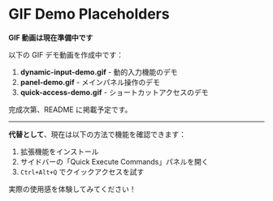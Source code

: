 # GIF Demo Placeholders

**GIF 動画は現在準備中です**

以下の GIF デモ動画を作成中です：

1. **dynamic-input-demo.gif** - 動的入力機能のデモ
2. **panel-demo.gif** - メインパネル操作のデモ
3. **quick-access-demo.gif** - ショートカットアクセスのデモ

完成次第、README に掲載予定です。

---

**代替として**、現在は以下の方法で機能を確認できます：

1. 拡張機能をインストール
2. サイドバーの「Quick Execute Commands」パネルを開く
3. `Ctrl+Alt+Q` でクイックアクセスを試す

実際の使用感を体験してみてください！
